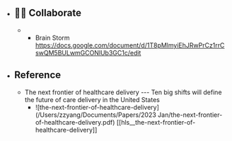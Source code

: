 - ## 👬🏻 Collaborate
	-
		- Brain Storm https://docs.google.com/document/d/1T8pMlmyiEhJRwPrCz1rrCswQM5BULwmGCONlUb3GC1c/edit
- ## Reference
	- The next frontier of healthcare delivery --- Ten big shifts will define the future of care delivery in the United States
		- ![the-next-frontier-of-healthcare-delivery](/Users/zzyang/Documents/Papers/2023 Jan/the-next-frontier-of-healthcare-delivery.pdf) [[hls__the-next-frontier-of-healthcare-delivery]]